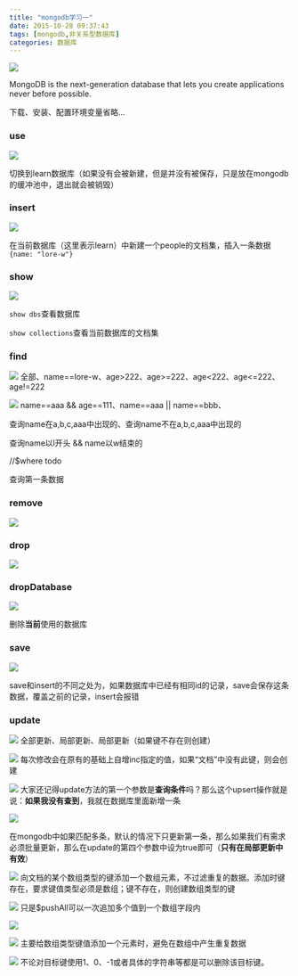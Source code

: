 ```yaml
---
title: "mongodb学习一"
date: 2015-10-28 09:37:43
tags: [mongodb,非关系型数据库]
categories: 数据库
---
```


![](/images/2015/mongodb.png)

MongoDB is the next-generation database that lets you create applications never before possible.

<!--more-->

下载、安装、配置环境变量省略...

### use

![](/images/2015/mongodb/use.png)

切换到learn数据库（如果没有会被新建，但是并没有被保存，只是放在mongodb的缓冲池中，退出就会被销毁）


### insert

![](/images/2015/mongodb/insert.png)

在当前数据库（这里表示learn）中新建一个people的文档集，插入一条数据`{name: "lore-w"}`

### show

![](/images/2015/mongodb/show.png)

`show dbs`查看数据库

`show collections`查看当前数据库的文档集

### find

![](/images/2015/mongodb/find-1.png)
全部、name==lore-w、age>222、age>=222、age<222、age<=222、age!=222

![](/images/2015/mongodb/find-2.png)
name==aaa && age==111、name==aaa || name==bbb、

查询name在a,b,c,aaa中出现的、查询name不在a,b,c,aaa中出现的

查询name以l开头 && name以w结束的

//$where todo

查询第一条数据

### remove

![](/images/2015/mongodb/remove.png)


### drop

![](/images/2015/mongodb/drop.png)

### dropDatabase

![](/images/2015/mongodb/drop-database.png)

删除**当前**使用的数据库

### save

![](/images/2015/mongodb/save.png)

save和insert的不同之处为，如果数据库中已经有相同id的记录，save会保存这条数据，覆盖之前的记录，insert会报错

### update

![](/images/2015/mongodb/update-1.png)
全部更新、局部更新、局部更新（如果键不存在则创建）

![](/images/2015/mongodb/update-2.png)
每次修改会在原有的基础上自增inc指定的值，如果“文档”中没有此键，则会创建

![](/images/2015/mongodb/update-3.png)
大家还记得update方法的第一个参数是**查询条件**吗？那么这个upsert操作就是说：**如果我没有查到**，我就在数据库里面新增一条

![](/images/2015/mongodb/update-4.png)

在mongodb中如果匹配多条，默认的情况下只更新第一条，那么如果我们有需求必须批量更新，那么在update的第四个参数中设为true即可（**只有在局部更新中有效**）

![](/images/2015/mongodb/update-push.png)
向文档的某个数组类型的键添加一个数组元素，不过滤重复的数据。添加时键存在，要求键值类型必须是数组；键不存在，则创建数组类型的键

![](/images/2015/mongodb/update-push-all.png)
只是$pushAll可以一次追加多个值到一个数组字段内

![](/images/2015/mongodb/update-pop.png)


![](/images/2015/mongodb/update-add-to-set.png)
主要给数组类型键值添加一个元素时，避免在数组中产生重复数据

![](/images/2015/mongodb/update-unset.png)
不论对目标键使用1、0、-1或者具体的字符串等都是可以删除该目标键。